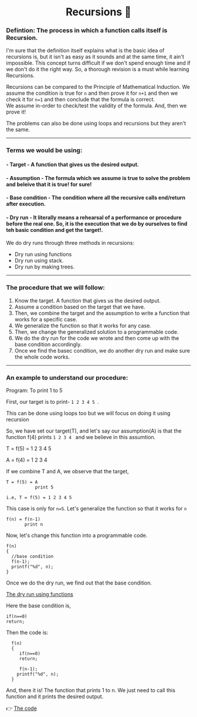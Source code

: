  <h1 align="center"> Recursions 🔄 </h1> 
 
 ### Defintion: The process in which a function calls itself is Recursion.
 
 I'm sure that the definition itself explains what is the basic idea of recursions is, but it isn't as easy as it sounds and at the same time, it ain't impossible.
 This concept turns difficult if we don't spend enough time and if we don't do it the right way. So, a thorough revision is a must while learning Recursions.
 
 Recursions can be compared to the Principle of Mathematical Induction. We assume the condition is true for `n` and then prove it for `n+1` and then we check it for `n=1` 
 and then conclude that the formula is correct.  
 We assume in-order to check/test the validity of the formula. And, then we prove it!
 
 The problems can also be done using loops and recursions but they aren't the same.
 
 ----
 ### Terms we would be using:
 #### - Target - A function that gives us the desired output.
 #### - Assumption - The formula which we assume is true to solve the problem and beleive that it is true! for sure!
 #### - Base condition - The condition where all the recursive calls end/return after execution.
 #### - Dry run - It literally means a rehearsal of a performance or procedure before the real one. So, it is the execution that we do by ourselves to find teh basic condition and get the target!.
 
 We do dry runs through three methods in recursions:
  - Dry run using functions
  - Dry run using stack.
  - Dry run by making trees.

 ----
 ### The procedure that we will follow:
 1. Know the target. A function that gives us the desired output.
 2. Assume a condition based on the target that we have.
 3. Then, we combine the target and the assumption to write a function that works for a specific case.
 4. We generalize the function so that it works for any case.
 5. Then, we change the generalized solution to a programmable code.
 6. We do the dry run for the code we wrote and then come up with the base condition accordingly.
 7. Once we find the basec condition, we do another dry run and make sure the whole code works.

----
 
### An example to understand our procedure:
 Program: To print 1 to 5
 
 First, our target is to print- `1 2 3 4 5 `.

This can be done using loops too but we will focus on doing it using recursion

So, we have set our target(T), and let's say our assumption(A) is that the function f(4) prints `1 2 3 4 ` and we believe in this assumtion.

T = f(5) = 1 2 3 4 5 

A = f(4) = 1 2 3 4 

If we combine T and A, we observe that the target,

    T = f(5) = A 
               print 5
        
    i.e, T = f(5) = 1 2 3 4 5 
    
This case is only for `n=5`. Let's generalize the function so that it works for `n`
  
    f(n) = f(n-1)
           print n
           
Now, let's change this function into a programmable code.

    f(n)
    {
      //base condition
      f(n-1);
      printf("%d", n);
    }
       
Once we do the dry run, we find out that the base condition.

[The dry run using functions](https://github.com/cleanhand/phase-1-Anjura/blob/main/Concepts/Recursions/Dry%20run%20using%20functions.md)

Here the base condition is,

    if(n==0)
    return;

Then the code is: 
   
      f(n)
      {
         if(n==0)
         return;
         
         f(n-1);
        printf("%d", n);
      }
  
And, there it is! The function that prints 1 to n. We just need to call this function and it prints the desired output. 

👉 [The code](https://github.com/cleanhand/phase-1-Anjura/blob/main/Problems/Recursions/toPrint1ton.c)

